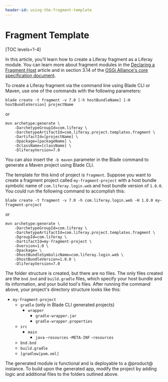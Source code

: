 ```yaml
---
header-id: using-the-fragment-template
---
```


# Fragment Template

[TOC levels=1-4]

In this article, you'll learn how to create a Liferay fragment as a Liferay
module. You can learn more about fragment modules in the
[Declaring a Fragment Host](/docs/7-0/tutorials/-/knowledge_base/t/overriding-a-modules-jsps#declaring-a-fragment-host)
article and in section 3.14 of the
[OSGi Alliance's core specification document](https://www.osgi.org/developer/downloads/release-6/).

To create a Liferay fragment via the command line using Blade CLI or
Maven, use one of the commands with the following parameters:

    blade create -t fragment -v 7.0 [-h hostBundleName] [-H hostBundleVersion] projectName

or

    mvn archetype:generate \
        -DarchetypeGroupId=com.liferay \
        -DarchetypeArtifactId=com.liferay.project.templates.fragment \
        -DartifactId=[projectName] \
        -Dpackage=[packageName] \
        -DclassName=[className] \
        -DliferayVersion=7.0

You can also insert the `-b maven` parameter in the Blade command to generate a
Maven project using Blade CLI.

The template for this kind of project is `fragment`. Suppose you want to create
a fragment project called `my-fragment-project` with a host bundle symbolic name
of `com.liferay.login.web` and host bundle version of `1.0.0`. You could run the
following command to accomplish this:

    blade create -t fragment -v 7.0 -h com.liferay.login.web -H 1.0.0 my-fragment-project

or

    mvn archetype:generate \
        -DarchetypeGroupId=com.liferay \
        -DarchetypeArtifactId=com.liferay.project.templates.fragment \
        -DgroupId=com.liferay \
        -DartifactId=my-fragment-project \
        -Dversion=1.0 \
        -Dpackage= \
        -DhostBundleSymbolicName=com.liferay.login.web \
        -DhostBundleVersion=1.0.0 \
        -DliferayVersion=7.0

The folder structure is created, but there are no files. The only files created
are the `bnd.bnd` and `build.gradle` files, which specify your host bundle and
its information, and your build tool's files. After running the command above,
your project's directory structure looks like this:

- `my-fragment-project`
    - `gradle` (only in Blade CLI generated projects)
        - `wrapper`
            - `gradle-wrapper.jar`
            - `gradle-wrapper.properties`
    - `src`
        - `main`
            - `java`
            -`resources`
                -`META-INF`
                    -`resources`
    - `bnd.bnd`
    - `build.gradle`
    - `[gradlew|pom.xml]`

The generated module is functional and is deployable to a @product@ instance. To
build upon the generated app, modify the project by adding logic and additional
files to the folders outlined above.

